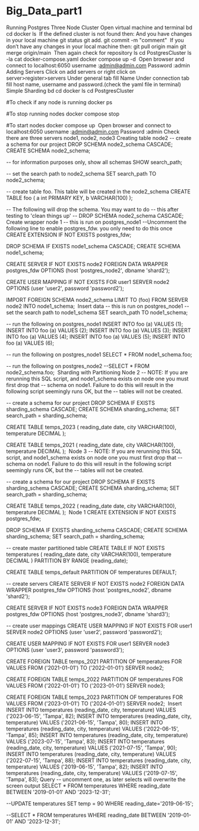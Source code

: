 # Big_Data_part1

Running Postgres Three Node Cluster
Open virtual machine and terminal
bd
cd docker
ls
​
If the defined cluster is not found then:
And you have changes in your local machine
git status
git add.
git commit -m "comment"
​
If you don’t have any changes in your local machine then:
git pull origin main
git merge origin/main
​
Then again check for repository
ls
cd PostgresCluster
ls -la
cat docker-compose.yaml
docker compose up -d
​
Open browser and connect to localhost:6050
username :admin@admin.com
Password  :admin
Adding Servers
Click on add servers or right click on server>register>servers
Under general tab fill Name
Under connection tab fill host name, username and password.(check the yaml file in terminal)
Simple Sharding
bd
cd docker
ls
cd PostgresCluster

#To check if any node is running
docker ps

#To stop running nodes
docker compose stop

#To start nodes
docker compose up
​
Open browser and connect to localhost:6050
username :admin@admin.com
Password  :admin
Check there are three servers node1, node2, node3
Creating table node2
-- create a schema for our project
DROP SCHEMA node2_schema CASCADE;
CREATE SCHEMA node2_schema;

-- for information purposes only, show all schemas
SHOW search_path;

-- set the search path to node2_schema 
SET search_path TO node2_schema;

-- create table foo. This table will be created in the node2_schema
CREATE TABLE foo (
    a int PRIMARY KEY,
    b VARCHAR(100)
);

-- The following will drop the schema. You may want to do
-- this after testing to 'clean things up'
-- DROP SCHEMA node2_schema CASCADE;
​
Create wrapper node 1
-- this is run on postgres_node1
--Uncomment the following line to enable postgres_fdw. you only need to do this once
CREATE EXTENSION IF NOT EXISTS postgres_fdw;

DROP SCHEMA IF EXISTS node1_schema CASCADE;
CREATE SCHEMA node1_schema;

CREATE SERVER IF NOT EXISTS node2 FOREIGN DATA WRAPPER postgres_fdw
    OPTIONS (host 'postgres_node2', dbname 'shard2');

CREATE USER MAPPING IF NOT EXISTS FOR user1 SERVER node2
    OPTIONS (user 'user2', password 'password2');
	
IMPORT FOREIGN SCHEMA node2_schema LIMIT TO (foo)
    FROM SERVER node2 INTO node1_schema;
​
Insert data 
-- this is run on postgres_node1
-- set the search path to node1_schema 
SET search_path TO node1_schema;

-- run the following on postgres_node1
INSERT INTO foo (a) VALUES (1);
INSERT INTO foo (a) VALUES (2);
INSERT INTO foo (a) VALUES (3);
INSERT INTO foo (a) VALUES (4);
INSERT INTO foo (a) VALUES (5);
INSERT INTO foo (a) VALUES (6);

-- run the following on postgres_node1
SELECT * FROM node1_schema.foo;

-- run the following on postgres_node2
--SELECT * FROM node2_schema.foo;
​
Sharding with Partitioning
Node 2
-- NOTE: If you are rerunning this SQL script, and node1_schema exists on node one you must first drop that
-- schema on node1. Failure to do this will result in the following script seemingly runs OK, but the
-- tables will not be created. 


-- create a schema for our project
DROP SCHEMA IF EXISTS sharding_schema CASCADE;
CREATE SCHEMA sharding_schema;
SET search_path = sharding_schema;

CREATE TABLE temps_2023 (
    reading_date date,
    city VARCHAR(100),
    temperature DECIMAL
);

CREATE TABLE temps_2021 (
    reading_date date,
    city VARCHAR(100),
    temperature DECIMAL
);
​
Node 3
-- NOTE: If you are rerunning this SQL script, and node1_schema exists on node one you must first drop that
-- schema on node1. Failure to do this will result in the following script seemingly runs OK, but the
-- tables will not be created. 

-- create a schema for our project
DROP SCHEMA IF EXISTS sharding_schema CASCADE;
CREATE SCHEMA sharding_schema;
SET search_path = sharding_schema;

CREATE TABLE temps_2022 (
    reading_date date,
    city VARCHAR(100),
    temperature DECIMAL
);
​
Node 1
CREATE EXTENSION IF NOT EXISTS postgres_fdw;

DROP SCHEMA IF EXISTS sharding_schema CASCADE;
CREATE SCHEMA sharding_schema;
SET search_path = sharding_schema;


-- create master partitioned table
CREATE TABLE IF NOT EXISTS temperatures (
    reading_date date,
    city VARCHAR(100),
    temperature DECIMAL
) PARTITION BY RANGE (reading_date);

CREATE TABLE temps_default 
   PARTITION OF temperatures DEFAULT;
   
-- create servers 
CREATE SERVER IF NOT EXISTS node2 FOREIGN DATA WRAPPER postgres_fdw
    OPTIONS (host 'postgres_node2', dbname 'shard2');

CREATE SERVER IF NOT EXISTS node3 FOREIGN DATA WRAPPER postgres_fdw
    OPTIONS (host 'postgres_node3', dbname 'shard3');
	
-- create user mappings
CREATE USER MAPPING IF NOT EXISTS FOR user1 SERVER node2
    OPTIONS (user 'user2', password 'password2');

CREATE USER MAPPING IF NOT EXISTS FOR user1 SERVER node3
    OPTIONS (user 'user3', password 'password3');


CREATE FOREIGN TABLE temps_2021
    PARTITION OF temperatures
    FOR VALUES FROM ('2021-01-01') TO ('2022-01-01')
    SERVER node2;

CREATE FOREIGN TABLE temps_2022
    PARTITION OF temperatures
    FOR VALUES FROM ('2022-01-01') TO ('2023-01-01')
    SERVER node3;

CREATE FOREIGN TABLE temps_2023
    PARTITION OF temperatures
    FOR VALUES FROM ('2023-01-01') TO ('2024-01-01')
    SERVER node2;
​
Insert
INSERT INTO temperatures (reading_date, city, temperature) VALUES ('2023-06-15', 'Tampa', 82);
INSERT INTO temperatures (reading_date, city, temperature) VALUES ('2021-06-15', 'Tampa', 80);
INSERT INTO temperatures (reading_date, city, temperature) VALUES ('2022-06-15', 'Tampa', 85);
INSERT INTO temperatures (reading_date, city, temperature) VALUES ('2023-07-15', 'Tampa', 83);
INSERT INTO temperatures (reading_date, city, temperature) VALUES ('2021-07-15', 'Tampa', 90);
INSERT INTO temperatures (reading_date, city, temperature) VALUES ('2022-07-15', 'Tampa', 88);
INSERT INTO temperatures (reading_date, city, temperature) VALUES ('2019-06-15', 'Tampa', 82);
INSERT INTO temperatures (reading_date, city, temperature) VALUES ('2019-07-15', 'Tampa', 83);
​
Query
-- uncomment one, as later selects will overwrite the screen output
SELECT * FROM temperatures WHERE reading_date BETWEEN '2019-01-01' AND '2023-12-31';

--UPDATE temperatures SET temp = 90 WHERE reading_date='2019-06-15';

--SELECT * FROM temperatures WHERE reading_date BETWEEN '2019-01-01' AND '2023-12-31';
